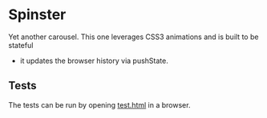 # Spinster

Yet another carousel. 
This one leverages CSS3 animations and is built to be stateful
 - it updates the browser history via pushState.
 
## Tests 
The tests can be run by opening [test.html]('./test.html') in a browser. 

